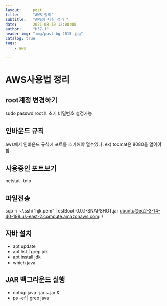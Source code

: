 ```yaml
---
layout:     post
title:      "AWS 정리"
subtitle:   "AWS에 대한 정리 "
date:       2021-08-30 12:00:00
author:     "H37-J"
header-img: "img/post-bg-2015.jpg"
catalog: true
tags:
    - aws
    
---
```


# AWS사용법 정리

## root계정 변경하기

sudo passwd root후 초기 비밀번호 설정가능

## 인바운드 규칙

aws에서 인바운드 규칙에 포트를 추가해야 열수있다.
ex) tocmat은 8080을 열어야 함.

## 사용중인 포트보기

netstat -tnlp

## 파일전송

scp -i ~/.ssh/"hjk.pem" TestBoot-0.0.1-SNAPSHOT.jar  ubuntu@ec2-3-14-40-198.us-east-2.compute.amazonaws.com:./

## 자바 설치

* apt update
* apt list | grep jdk
* apt install jdk
* which java

## JAR 백그라운드 실행

* nohup java -jar ~.jar &
* ps -ef | grep java
